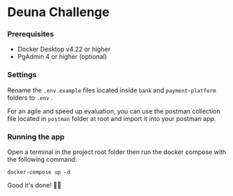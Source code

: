 # Deuna Challenge

### Prerequisites
* Docker Desktop v4.22 or higher
* PgAdmin 4 or higher (optional)

### Settings
Rename the `.env.example` files located inside `bank` and `payment-platform` folders to `.env` .

For an agile and speed up evaluation, you can use the postman collection file located in `postman` folder at root and import it into your postman app.

### Running the app
Open a terminal in the project root folder then run the docker compose with the following command:

    docker-compose up -d

Good it's done! 🤘🎉